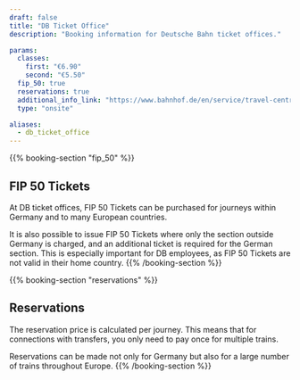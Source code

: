```yaml
---
draft: false
title: "DB Ticket Office"
description: "Booking information for Deutsche Bahn ticket offices."

params:
  classes:
    first: "€6.90"
    second: "€5.50"
  fip_50: true
  reservations: true
  additional_info_link: "https://www.bahnhof.de/en/service/travel-centre"
  type: "onsite"

aliases:
  - db_ticket_office
---
```


{{% booking-section "fip_50" %}}

## FIP 50 Tickets

At DB ticket offices, FIP 50 Tickets can be purchased for journeys within Germany and to many European countries.

It is also possible to issue FIP 50 Tickets where only the section outside Germany is charged, and an additional ticket is required for the German section. This is especially important for DB employees, as FIP 50 Tickets are not valid in their home country.
{{% /booking-section %}}

{{% booking-section "reservations" %}}

## Reservations

The reservation price is calculated per journey. This means that for connections with transfers, you only need to pay once for multiple trains.

Reservations can be made not only for Germany but also for a large number of trains throughout Europe.
{{% /booking-section %}}
